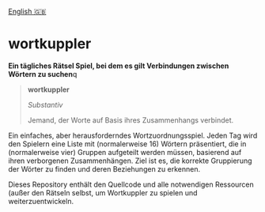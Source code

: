 [English 🇬🇧](README.md)

# wortkuppler
**Ein tägliches Rätsel Spiel, bei dem es gilt Verbindungen zwischen Wörtern zu suchen**q

> **wortkuppler**
> 
> *Substantiv*
>
> Jemand, der Worte auf Basis ihres Zusammenhangs verbindet.

Ein einfaches, aber herausforderndes Wortzuordnungsspiel. Jeden Tag wird den Spielern eine Liste mit (normalerweise 16) Wörtern präsentiert, die in (normalerweise vier) Gruppen aufgeteilt werden müssen, basierend auf ihren verborgenen Zusammenhängen. Ziel ist es, die korrekte Gruppierung der Wörter zu finden und deren Beziehungen zu erkennen. 

Dieses Repository enthält den Quellcode und alle notwendigen Ressourcen (außer den Rätseln selbst, um Wortkuppler zu spielen und weiterzuentwickeln.